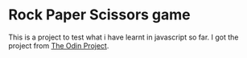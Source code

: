 # Rock Paper Scissors game
This is a project to test what i have learnt in javascript so far.
I got the project from [The Odin Project](https:/theodinproject.com).
